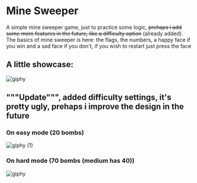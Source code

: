 # Mine Sweeper

A simple mine sweeper game, just to practice some logic, ~~prehaps i add some more features in the future, like a difficulty option~~ (already added).
The basics of mine sweeper is here: the flags, the numbers, a happy face if you win and a sad face if you don't, if you wish to restart just press the face

## A little showcase:

![giphy](https://user-images.githubusercontent.com/75546113/131773388-7b3d3b09-711e-47b3-aa8b-2579213e939e.gif)


## """Update""", added difficulty settings, it's pretty ugly, prehaps i improve the design in the future

### On easy mode (20 bombs)

![giphy (1)](https://user-images.githubusercontent.com/75546113/132085893-73330b16-c769-40d0-8a67-882a35a9ce1d.gif)

### On hard mode (70 bombs (medium has 40))

![giphy](https://user-images.githubusercontent.com/75546113/132085968-d1cbc1b8-87d2-48ba-b903-a24cb7df645f.gif)
